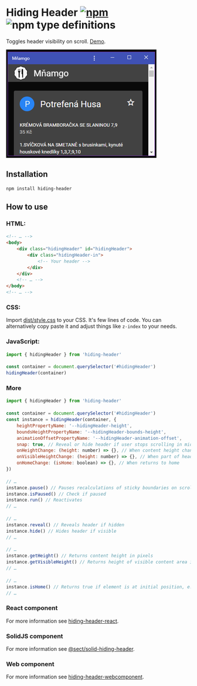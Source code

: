 # Hiding Header [![npm](https://img.shields.io/npm/v/hiding-header.svg)](https://www.npmjs.com/package/hiding-header) ![npm type definitions](https://img.shields.io/npm/types/hiding-header.svg)

Toggles header visibility on scroll. [Demo](https://filipchalupa.cz/hiding-header/demo).

![UI example](https://raw.githubusercontent.com/FilipChalupa/hiding-header/HEAD/screencast.gif)

## Installation

```bash
npm install hiding-header
```

## How to use

### HTML:

```html
<!-- … -->
<body>
	<div class="hidingHeader" id="hidingHeader">
		<div class="hidingHeader-in">
			<!-- Your header -->
		</div>
	</div>
	<!-- … -->
</body>
<!-- … -->
```

### CSS:

Import [dist/style.css](src/style.css) to your CSS. It's few lines of code. You can alternatively copy paste it and adjust things like `z-index` to your needs.

### JavaScript:

```javascript
import { hidingHeader } from 'hiding-header'

const container = document.querySelector('#hidingHeader')
hidingHeader(container)
```

### More

```javascript
import { hidingHeader } from 'hiding-header'

const container = document.querySelector('#hidingHeader')
const instance = hidingHeader(container, {
	heightPropertyName: '--hidingHeader-height',
	boundsHeightPropertyName: '--hidingHeader-bounds-height',
	animationOffsetPropertyName: '--hidingHeader-animation-offset',
	snap: true, // Reveal or hide header if user stops scrolling in middle
	onHeightChange: (height: number) => {}, // When content height changes
	onVisibleHeightChange: (height: number) => {}, // When part of header is revealed
	onHomeChange: (isHome: boolean) => {}, // When returns to home
})

// …
instance.pause() // Pauses recalculations of sticky boundaries on scroll
instance.isPaused() // Check if paused
instance.run() // Reactivates
// …

// …
instance.reveal() // Reveals header if hidden
instance.hide() // Hides header if visible
// …

// …
instance.getHeight() // Returns content height in pixels
instance.getVisibleHeight() // Returns height of visible content area in pixels
// …

// …
instance.isHome() // Returns true if element is at initial position, e.g. user has not yet scrolled
// …
```

### React component

For more information see [hiding-header-react](https://www.npmjs.com/package/hiding-header-react).

### SolidJS component

For more information see [@sect/solid-hiding-header](https://www.npmjs.com/package/@sect/solid-hiding-header).

### Web component

For more information see [hiding-header-webcomponent](https://www.npmjs.com/package/hiding-header-webcomponent).
